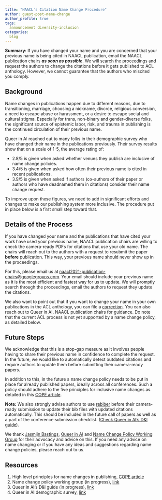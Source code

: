 ```yaml
---
title: "NAACL’s Citation Name Change Procedure"
author: guest-post-name-change
author_profile: true
tags:
  announcement diversity-inclusion
categories:
  blog
---
```



**Summary:** If you have changed your name and you are concerned that your previous name is being cited in NAACL publication, email the NAACL publication chairs **_as soon as possible_**. We will search the proceedings and request the authors to change the citations before it gets published to ACL anthology. However, we cannot guarantee that the authors who miscited you comply. 


## Background

Name changes in publications happen due to different reasons, due to transitioning, marriage, choosing a nickname, divorce, religious conversion, a need to escape abuse or harassment, or a desire to escape social and cultural stigma. Especially for trans, non-binary and gender-diverse folks, the significant source of epistemic labor, risk, and trauma in publishing is the continued circulation of their previous name.

Queer in AI reached out to many folks in their demographic survey who have changed their name in the publications previously. Their survey results show that on a scale of 1-5, the average rating of:



*   2.8/5 is given when asked whether venues they publish are inclusive of name change policies.
*   3.4/5 is given when asked how often their previous name is cited in recent publications.
*   3.9/5 is given when asked if authors (co-authors of their paper or authors who have deadnamed them in citations) consider their name change request.

To improve upon these figures, we need to add in significant efforts and changes to make our publishing system more inclusive. The procedure put in place below is a first small step toward that. 


## Details of the Process

If you have changed your name and the publications that have cited your work have used your previous name, NAACL publication chairs are willing to check the camera-ready PDFs for citations that use your old name. The chairs will reach out to the authors with a request to resubmit the paper **before** publication. This way, your previous name should never show up in the proceedings.

For this, please email us at [naacl2021-publication-chairs@googlegroups.com](naacl2021-publication-chairs@googlegroups.com). Your email should include your previous name as it is the most efficient and fastest way for us to update. We will promptly search through the proceedings, email the authors to request they update the citations.

We also want to point out that if you want to change your name in your own publications in the ACL anthology, you can file a [correction](https://www.aclweb.org/anthology/info/corrections/).  You can also reach out to Queer in AI, NAACL publication chairs for guidance. Do note that the current ACL process is not yet supported by a name change policy, as detailed below.


## Future Steps

We acknowledge that this is a stop-gap measure as it involves people having to share their previous name in confidence to complete the request. In the future, we would like to automatically detect outdated citations and require authors to update them before submitting their camera-ready papers. 

In addition to this, in the future a name change policy needs to be put in place for already published papers, ideally across all conferences. Such a policy should adhere to the five principles for inclusive name changes as detailed in this [COPE article](https://publicationethics.org/news/vision-more-trans-inclusive-publishing-world). 

**Note:** We also strongly advise authors to use [rebiber](https://github.com/yuchenlin/rebiber) before their camera-ready submission to update their bib files with updated citations automatically. This should be included in the future call of papers as well as a part of the conference submission checklist. ([Check Queer in AI’s D&I guide](https://sites.google.com/view/queer-in-ai/diversity-guide?authuser=0)).

We thank [Jasmijn Bastings](https://bastings.github.io/), [Queer in AI](https://sites.google.com/view/queer-in-ai/home?authuser=0) and [Name Change Policy Working Group](https://ncpwg.org/) for their advocacy and advice on this. If you need any advice on name changing or if you have any ideas and suggestions regarding name change policies, please reach out to us.


## Resources



1. High level principles for name changes in publishing, [COPE article](https://publicationethics.org/news/vision-more-trans-inclusive-publishing-world)
2. Name change policy working group (in progress), [link](https://ncpwg.org/)
3. Queer in AI’s D&I guide (in progress), [link](https://sites.google.com/view/queer-in-ai/diversity-guide?authuser=0)
4. Queer in AI demographic survey, [link](https://forms.gle/7B8kRYJJEWSkj8QH9)
